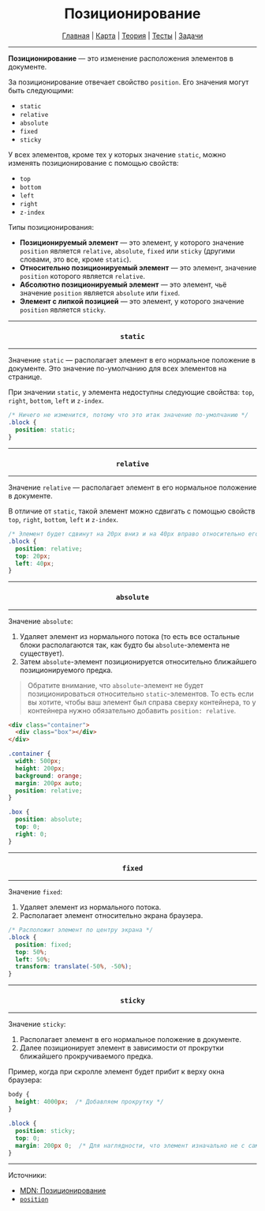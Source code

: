 <div align="center">

# Позиционирование

[Главная](https://github.com/dollaween/junior-roadmap/)
|
[Карта](/roadmap/README.md)
|
[Теория](/theory/README.md)
|
[Тесты](/tests/README.md)
|
[Задачи](/tasks/README.md)

</div>

---

**Позиционирование** — это изменение расположения элементов в документе.

За позиционирование отвечает свойство `position`. Его значения могут быть следующими:
- `static`
- `relative`
- `absolute`
- `fixed`
- `sticky`

У всех элементов, кроме тех у которых значение `static`, можно изменять позиционирование с помощью свойств:
- `top`
- `bottom`
- `left`
- `right`
- `z-index`

Типы позиционирования:
- **Позиционируемый элемент** — это элемент, у которого значение `position` является `relative`, `absolute`, `fixed` или `sticky` (другими словами, это все, кроме `static`).
- **Относительно позиционируемый элемент** — это элемент, значение `position` которого является `relative`.
- **Абсолютно позиционируемый элемент** — это элемент, чьё значение `position` является `absolute` или `fixed`.
- **Элемент с липкой позицией** — это элемент, у которого значение `position` является `sticky`.

---

<div align="center">

### `static`

</div>

---

Значение `static` — располагает элемент в его нормальное положение в документе. Это значение по-умолчанию для всех элементов на странице.

При значении `static`, у элемента недоступны следующие свойства: `top`, `right`, `bottom`, `left` и `z-index`.

```css
/* Ничего не изменится, потому что это итак значение по-умолчанию */
.block {
  position: static;
}
```

---

<div align="center">

### `relative`

</div>

---

Значение `relative` — располагает элемент в его нормальное положение в документе.

В отличие от `static`, такой элемент можно сдвигать с помощью свойств `top`, `right`, `bottom`, `left` и `z-index`.

```css
/* Элемент будет сдвинут на 20px вниз и на 40px вправо относительно его нормальной позиции */
.block {
  position: relative;
  top: 20px;
  left: 40px;
}
```

---

<div align="center">

### `absolute`

</div>

---

Значение `absolute`:
1. Удаляет элемент из нормального потока (то есть все остальные блоки располагаются так, как будто бы `absolute`-элемента не существует).
2. Затем `absolute`-элемент позиционируется относительно ближайшего позиционируемого предка.

> Обратите внимание, что `absolute`-элемент не будет позиционироваться относительно `static`-элементов. То есть если вы хотите, чтобы ваш элемент был справа сверху контейнера, то у контейнера нужно обязательно добавить `position: relative`.

```html
<div class="container">
  <div class="box"></div>
</div>
```

```css
.container {
  width: 500px;
  height: 200px;
  background: orange;
  margin: 200px auto;
  position: relative;
}

.box {
  position: absolute;
  top: 0;
  right: 0;
}
```

---

<div align="center">

### `fixed`

</div>

---

Значение `fixed`:
1. Удаляет элемент из нормального потока.
2. Располагает элемент относительно экрана браузера.

```css
/* Расположит элемент по центру экрана */
.block {
  position: fixed;
  top: 50%;
  left: 50%;
  transform: translate(-50%, -50%);
}
```

---

<div align="center">

### `sticky`

</div>

---

Значение `sticky`:
1. Располагает элемент в его нормальное положение в документе.
2. Далее позиционирует элемент в зависимости от прокрутки ближайшего прокручиваемого предка.

Пример, когда при скролле элемент будет прибит к верху окна браузера:
```css
body {
  height: 4000px;  /* Добавляем прокрутку */
}

.block {
  position: sticky;
  top: 0;
  margin: 200px 0;  /* Для наглядности, что элемент изначально не с самого верха документа */
}
```

---

Источники:
- [MDN: Позиционирование](https://developer.mozilla.org/ru/docs/Learn/CSS/CSS_layout/Positioning)
- [`position`](https://developer.mozilla.org/ru/docs/Web/CSS/position)
